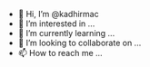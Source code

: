 - 👋 Hi, I’m @kadhirmac
- 👀 I’m interested in ...
- 🌱 I’m currently learning ...
- 💞️ I’m looking to collaborate on ...
- 📫 How to reach me ...

<!---
kadhirmac/kadhirmac is a ✨ special ✨ repository because its `README.md` (this file) appears on your GitHub profile.
You can click the Preview link to take a look at your changes.
--->
